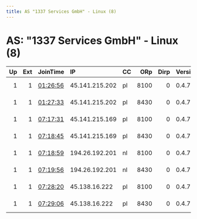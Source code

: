 ```yaml
---
title: AS "1337 Services GmbH" - Linux (8)
---
```


# AS: "1337 Services GmbH" - Linux (8)

|   Up |   Ext | JoinTime                                                                                              | IP             | CC   |   ORp |   Dirp | Version   | Contact                   | Nickname     |   eFamMembers |
|-----:|------:|:------------------------------------------------------------------------------------------------------|:---------------|:-----|------:|-------:|:----------|:--------------------------|:-------------|--------------:|
|    1 |     1 | [01:26:56](https://nusenu.github.io/OrNetStats/w/relay/74F49CD5F9E94EDBF1F8D8705B4C64E88C1CC344.html) | 45.141.215.202 | pl   |  8100 |      0 | 0.4.7.13  | email:Quetzalcoatl relays | Quetzalcoatl |           258 |
|    1 |     1 | [01:27:33](https://nusenu.github.io/OrNetStats/w/relay/36A1268AAE18DD6D5CA940023B8ECD34A7A2EA97.html) | 45.141.215.202 | pl   |  8430 |      0 | 0.4.7.13  | email:Quetzalcoatl relays | Quetzalcoatl |           258 |
|    1 |     1 | [07:17:31](https://nusenu.github.io/OrNetStats/w/relay/728AEDB2DA037D9032F9697FFA7D9E070783A1F6.html) | 45.141.215.169 | pl   |  8100 |      0 | 0.4.7.13  | email:Quetzalcoatl relays | Quetzalcoatl |           256 |
|    1 |     1 | [07:18:45](https://nusenu.github.io/OrNetStats/w/relay/75ADD82FA44C8E7D76414148CFE5E1131CD2AD0D.html) | 45.141.215.169 | pl   |  8430 |      0 | 0.4.7.13  | email:Quetzalcoatl relays | Quetzalcoatl |           256 |
|    1 |     1 | [07:18:59](https://nusenu.github.io/OrNetStats/w/relay/C965CE71CAC595BECB39CBB6E56D573AE49A40FD.html) | 194.26.192.201 | nl   |  8100 |      0 | 0.4.7.13  | email:Quetzalcoatl relays | Quetzalcoatl |           268 |
|    1 |     1 | [07:19:56](https://nusenu.github.io/OrNetStats/w/relay/578BECE4D8D805AE88B60B97A19369C2D21635A5.html) | 194.26.192.201 | nl   |  8430 |      0 | 0.4.7.13  | email:Quetzalcoatl relays | Quetzalcoatl |           268 |
|    1 |     1 | [07:28:20](https://nusenu.github.io/OrNetStats/w/relay/85675E1E97BA427C14D182B643F70677712B62E0.html) | 45.138.16.222  | pl   |  8100 |      0 | 0.4.7.13  | email:Quetzalcoatl relays | Quetzalcoatl |           256 |
|    1 |     1 | [07:29:06](https://nusenu.github.io/OrNetStats/w/relay/A84AD66BC34D283D0F865DC16D4DB62635D1D9B3.html) | 45.138.16.222  | pl   |  8430 |      0 | 0.4.7.13  | email:Quetzalcoatl relays | Quetzalcoatl |           256 |
